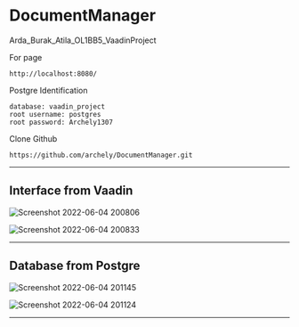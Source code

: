 # DocumentManager
Arda_Burak_Atila_OL1BB5_VaadinProject

For page

```
http://localhost:8080/
```

Postgre Identification 

``` 
database: vaadin_project
root username: postgres
root password: Archely1307
```

Clone Github

`https://github.com/archely/DocumentManager.git`



**********************

## Interface from Vaadin

![Screenshot 2022-06-04 200806](https://user-images.githubusercontent.com/56447709/172020157-582f976e-06a4-4007-ae61-e8ec067c04bb.png)

![Screenshot 2022-06-04 200833](https://user-images.githubusercontent.com/56447709/172020156-13bc7c15-6cff-4368-85f6-09849d6842d3.png)


***********************

## Database from Postgre

![Screenshot 2022-06-04 201145](https://user-images.githubusercontent.com/56447709/172020224-4e231ec3-70dd-4ed2-9515-b7c9f0836c75.png)

![Screenshot 2022-06-04 201124](https://user-images.githubusercontent.com/56447709/172020226-e0bf14e9-d447-4db0-8289-21ea03ce1411.png)

*************************
